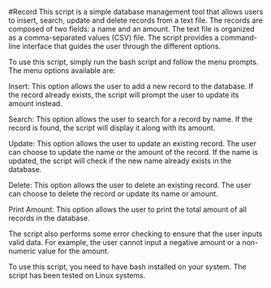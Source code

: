#Record
This script is a simple database management tool that allows users to insert, search, update and delete records from a text file. The records are composed of two fields: a name and an amount. The text file is organized as a comma-separated values (CSV) file. The script provides a command-line interface that guides the user through the different options.

To use this script, simply run the bash script and follow the menu prompts. The menu options available are:

Insert: This option allows the user to add a new record to the database. If the record already exists, the script will prompt the user to update its amount instead.

Search: This option allows the user to search for a record by name. If the record is found, the script will display it along with its amount.

Update: This option allows the user to update an existing record. The user can choose to update the name or the amount of the record. If the name is updated, the script will check if the new name already exists in the database.

Delete: This option allows the user to delete an existing record. The user can choose to delete the record or update its name or amount.

Print Amount: This option allows the user to print the total amount of all records in the database.

The script also performs some error checking to ensure that the user inputs valid data. For example, the user cannot input a negative amount or a non-numeric value for the amount.

To use this script, you need to have bash installed on your system. The script has been tested on Linux systems.
